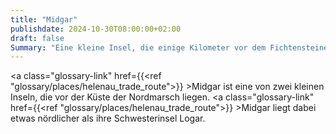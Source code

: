 ```yaml
---
title: "Midgar"
publishdate: 2024-10-30T08:00:00+02:00
draft: false
Summary: "Eine kleine Insel, die einige Kilometer vor dem Fichtensteiner Hafen liegt."
---
```


<a class="glossary-link" href={{<ref "glossary/places/helenau_trade_route">}} >Midgar</a> ist eine von zwei kleinen Inseln, die vor der Küste der Nordmarsch liegen. <a class="glossary-link" href={{<ref "glossary/places/helenau_trade_route">}} >Midgar</a> liegt dabei etwas nördlicher als ihre Schwesterinsel Logar. 
